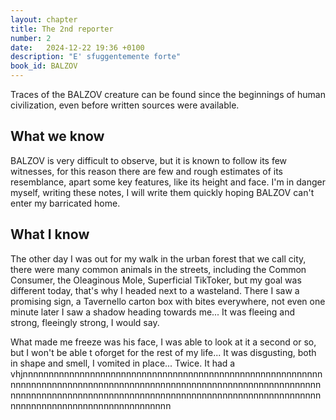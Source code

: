 ```yaml
---
layout: chapter
title: The 2nd reporter
number: 2
date:   2024-12-22 19:36 +0100
description: "E' sfuggentemente forte"
book_id: BALZOV
---
```


Traces of the BALZOV creature can be found since the beginnings of human civilization, even before written sources were available.

## What we know
BALZOV is very difficult to observe, but it is known to follow its few witnesses, for this reason there are few and rough estimates of its resemblance, apart some key features, like its height and face. I'm in danger myself, writing these notes, I will write them quickly hoping BALZOV can't enter my barricated home.

## What I know

The other day I was out for my walk in the urban forest that we call city, there were many common animals in the streets, including the Common Consumer, the Oleaginous Mole, Superficial TikToker, but my goal was different today, that's why I headed next to a wasteland. There I saw a promising sign, a Tavernello carton box with bites everywhere, not even one minute later I saw a shadow heading towards me... It was fleeing and strong, fleeingly strong, I would say.

What made me freeze was his face, I was able to look at it a second or so, but  I won't be able t oforget for the rest of my life... It was disgusting, both in shape and smell, I vomited in place... Twice. It had a vhjnnnnnnnnnnnnnnnnnnnnnnnnnnnnnnnnnnnnnnnnnnnnnnnnnnnnnnnnnnnnnnnnnnnnnnnnnnnnnnnnnnnnnnnnnnnnnnnnnnnnnnnnnnnnnnnnnnnnnnnnnnnnnnnnnnnnnnnnnnnnnnnnnnnnnnnnnnnnnnnnnnnnnnnnnnnnnnnnnnnnnnnnnnnnnnnnnnnnnnnnnnnnnnnnn
